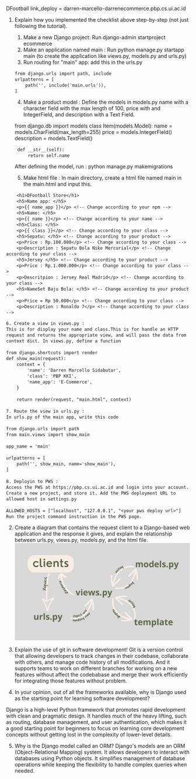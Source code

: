 DFootball
link_deploy = darren-marcello-darrenecommerce.pbp.cs.ui.ac.id
1. Explain how you implemented the checklist above step-by-step (not just following the tutorial).
    1. Make a new Django project:
    Run django-admin startproject ecommerce
    2. Make an application named main :
    Run python manage.py startapp main (to create the application like views.py, models.py and urls.py)
    3. Run routing for "main" app:
    add this in the urls.py

    ```
    from django.urls import path, include
    urlpatterns = [
        path('', include('main.urls')),
    ]
    ```
    4. Make a product model :
    Define the models in models.py name with a character field with the max length of 100, price with and IntegerField, and description with a Text Field.

    from django.db import models
    class Item(models.Model):
        name = models.CharField(max_length=255)
        price = models.IntegerField()
        description = models.TextField()

        def __str__(self):
            return self.name
    
    After defining the model, run : 
    python manage.py makemigrations
    
    5. Make html file :
    In main directory, create a html file named main in the main.html and input this. 
```
    <h1>DFootball Store</h1>
    <h5>Name app: </h5>
    <p>{{ name_app }}</p> <!-- Change according to your npm -->
    <h5>Name: </h5>
    <p>{{ name }}</p> <!-- Change according to your name -->
    <h5>Class: </h5>
    <p>{{ class }}</p> <!-- Change according to your class -->
    <h5>Sepatu: </h5> <!-- Change according to your product -->
    <p>Price : Rp.100.000</p> <!-- Change according to your class -->
    <p>Description : Sepatu Bola Nike Mercurial</p> <!-- Change according to your class -->
    <h5>Jersey </h5> <!-- Change according to your product -->
    <p>Price : Rp.1.000.000</p> <!-- Change according to your class -->
    <p>Descritpion : Jersey Real Madrid</p> <!-- Change according to your class -->
    <h5>NameSet Baju Bola: </h5> <!-- Change according to your product -->
    <p>Price = Rp 50.000</p> <!-- Change according to your class -->
    <p>Description : Ronaldo 7</p> <!-- Change according to your class -->
```


    6. Create a view in views.py :
    This is for display your name and class.This is for handle an HTTP  request and returns the appropriate view, and will pass the data from context dict. In views.py, define a function 

    from django.shortcuts import render
    def show_main(request):
        context = {
            'name': 'Darren Marcello Sidabutar',
            'class': 'PBP KKI',
            'name_app': 'E-Commerce',
        }

        return render(request, "main.html", context)

    7. Route the view in urls.py :
    In urls.py of the main app, write this code

    from django.urls import path
    from main.views import show_main

    app_name = 'main'

    urlpatterns = [
        path('', show_main, name='show_main'),
    ]

    8. Deployin to PWS :
    Access the PWS at https://pbp.cs.ui.ac.id and login into your account. Create a new project, and store it. Add the PWS deployment URL to allowed host in settings.py

    ALLOWED_HOSTS = ["localhost", "127.0.0.1", "<your pws deploy url>"]
    Run the project command instruction in the PWS page.

2. Create a diagram that contains the request client to a Django-based web application and the response it gives, and explain the 
relationship between urls.py, views.py, models.py, and the html file.
![](image/diagram.jpg)


3. Explain the use of git in software development!
Git is a version control that allowing developers to track changes in their codebase, collaborate with others, and manage code history of all modifications. And it supports teams to work on different branches for working on a new features without affect the codebabase and merge their work efficiently for integrating those features without problem.

4. In your opinion, out of all the frameworks available, why is Django used as the starting point for learning software development?

Django is a high-level Python framework that promotes rapid development with clean and pragmatic design. It handles much of the heavy lifting, such as routing, database management, and user authentication, which makes it a good starting point for beginners to focus on learning core development concepts without getting lost in the complexity of lower-level details.


5. Why is the Django model called an ORM?
Django's models are an ORM (Object-Relational Mapping) system. It allows developers to interact with databases using Python objects. It simplifies management of database operations while keeping the flexibility to handle complex queries when needed.
